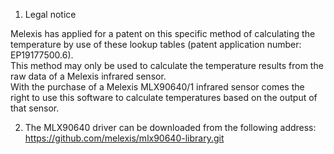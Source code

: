 1. Legal notice
 
Melexis has applied for a patent on this specific method of calculating the temperature by use of these lookup tables (patent application number: EP19177500.6).  
This method may only be used to calculate the temperature results from the raw data of a Melexis infrared sensor.  
With the purchase of a Melexis MLX90640/1 infrared sensor comes the right to use this software to calculate temperatures based on the output of that sensor.

2. The MLX90640 driver can be downloaded from the following address: https://github.com/melexis/mlx90640-library.git  
